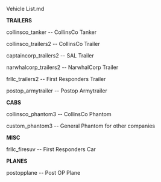 Vehicle List.md

**TRAILERS**

collinsco_tanker -- CollinsCo Tanker

collinsco_trailers2 -- CollinsCo Trailer

captaincorp_trailers2 -- SAL Trailer

narwhalcorp_trailers2 -- NarwhalCorp Trailer

frllc_trailers2 -- First Responders Trailer

postop_armytrailer -- Postop Armytrailer


**CABS**

collinsco_phantom3 -- CollinsCo Phantom

custom_phantom3 -- General Phantom for other companies


**MISC**

frllc_firesuv -- First Responders Car

**PLANES**

postopplane -- Post OP Plane
